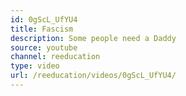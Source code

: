 ```yaml
---
id: 0gScL_UfYU4
title: Fascism
description: Some people need a Daddy
source: youtube
channel: reeducation
type: video
url: /reeducation/videos/0gScL_UfYU4/
---
```

